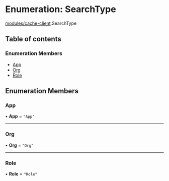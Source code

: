 # Enumeration: SearchType

[modules/cache-client](../modules/modules_cache_client.md).SearchType

## Table of contents

### Enumeration Members

- [App](modules_cache_client.SearchType.md#app)
- [Org](modules_cache_client.SearchType.md#org)
- [Role](modules_cache_client.SearchType.md#role)

## Enumeration Members

### App

• **App** = ``"App"``

___

### Org

• **Org** = ``"Org"``

___

### Role

• **Role** = ``"Role"``
